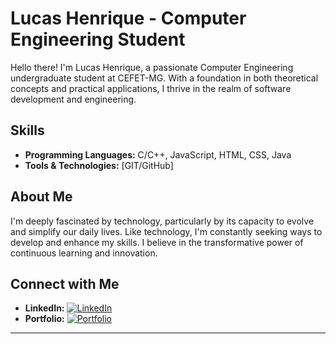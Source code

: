 # Lucas Henrique - Computer Engineering Student

Hello there! I'm Lucas Henrique, a passionate Computer Engineering undergraduate student at CEFET-MG. With a foundation in both theoretical concepts and practical applications, I thrive in the realm of software development and engineering.

## Skills
- **Programming Languages:** C/C++, JavaScript, HTML, CSS, Java
- **Tools & Technologies:** [GIT/GitHub]

## About Me
I'm deeply fascinated by technology, particularly by its capacity to evolve and simplify our daily lives.  Like technology, I'm constantly seeking ways to develop and enhance my skills. I believe in the transformative power of continuous learning and innovation. 

## Connect with Me
- **LinkedIn:** [![LinkedIn](https://img.shields.io/badge/LinkedIn-Connect-blue)](https://www.linkedin.com/in/lucashfs/)
- **Portfolio:** [![Portfolio](https://img.shields.io/badge/Portfolio-Visit-green)](https://lkshenrique.github.io/)
---
<!---
LksHenrique/LksHenrique is a ✨ special ✨ repository because its `README.md` (this file) appears on your GitHub profile.
You can click the Preview link to take a look at your changes.
--->
